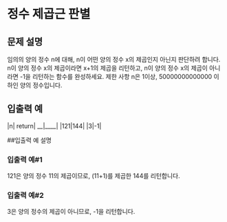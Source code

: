 # 정수 제곱근 판별

## 문제 설명

임의의 양의 정수 n에 대해, n이 어떤 양의 정수 x의 제곱인지 아닌지 판단하려 합니다.
n이 양의 정수 x의 제곱이라면 x+1의 제곱을 리턴하고, n이 양의 정수 x의 제곱이 아니라면 -1을 리턴하는 함수를 완성하세요.
제한 사항
n은 1이상, 50000000000000 이하인 양의 정수입니다.


## 입출력 예

|n|	return|
__|____| 
|121|144|
|3|-1|

##입출력 예 설명

### 입출력 예#1
121은 양의 정수 11의 제곱이므로, (11+1)를 제곱한 144를 리턴합니다.
### 입출력 예#2
3은 양의 정수의 제곱이 아니므로, -1을 리턴합니다.